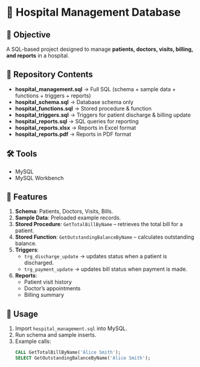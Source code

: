 # 🏥 Hospital Management Database  

## 🎯 Objective  
A SQL-based project designed to manage **patients, doctors, visits, billing, and reports** in a hospital.  

## 📂 Repository Contents  
- **hospital_management.sql** → Full SQL (schema + sample data + functions + triggers + reports)  
- **hospital_schema.sql** → Database schema only  
- **hospital_functions.sql** → Stored procedure & function  
- **hospital_triggers.sql** → Triggers for patient discharge & billing update  
- **hospital_reports.sql** → SQL queries for reporting  
- **hospital_reports.xlsx** → Reports in Excel format  
- **hospital_reports.pdf** → Reports in PDF format  

## 🛠️ Tools  
- MySQL  
- MySQL Workbench  

## 🚀 Features  
1. **Schema**: Patients, Doctors, Visits, Bills.  
2. **Sample Data**: Preloaded example records.  
3. **Stored Procedure**: `GetTotalBillByName` – retrieves the total bill for a patient.  
4. **Stored Function**: `GetOutstandingBalanceByName` – calculates outstanding balance.  
5. **Triggers**:  
   - `trg_discharge_update` → updates status when a patient is discharged.  
   - `trg_payment_update` → updates bill status when payment is made.  
6. **Reports**:  
   - Patient visit history  
   - Doctor’s appointments  
   - Billing summary  

## 📌 Usage  
1. Import `hospital_management.sql` into MySQL.  
2. Run schema and sample inserts.  
3. Example calls:  
   ```sql
   CALL GetTotalBillByName('Alice Smith');
   SELECT GetOutstandingBalanceByName('Alice Smith');
